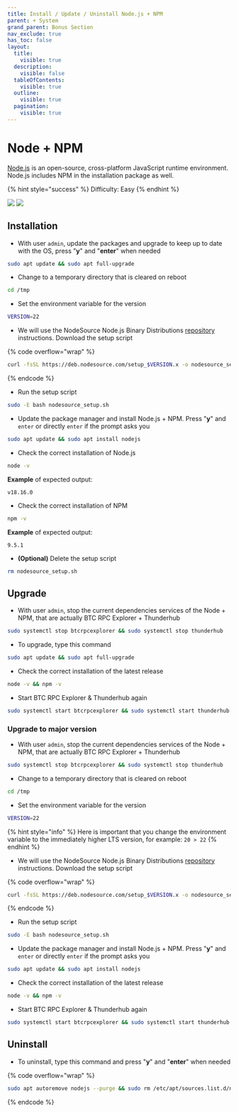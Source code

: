 ```yaml
---
title: Install / Update / Uninstall Node.js + NPM
parent: + System
grand_parent: Bonus Section
nav_exclude: true
has_toc: false
layout:
  title:
    visible: true
  description:
    visible: false
  tableOfContents:
    visible: true
  outline:
    visible: true
  pagination:
    visible: true
---
```


# Node + NPM

[Node.js](https://nodejs.org) is an open-source, cross-platform JavaScript runtime environment. Node.js includes NPM in the installation package as well.

{% hint style="success" %}
Difficulty: Easy
{% endhint %}

![](../../images/nodejs-logo.png) ![](../../images/npm-logo.png)

## Installation

* With user `admin`, update the packages and upgrade to keep up to date with the OS, press "**y**" and "**enter**" when needed

```bash
sudo apt update && sudo apt full-upgrade
```

* Change to a temporary directory that is cleared on reboot

```bash
cd /tmp
```

* Set the environment variable for the version

```bash
VERSION=22
```

* We will use the NodeSource Node.js Binary Distributions [repository](https://github.com/nodesource/distributions) instructions. Download the setup script

{% code overflow="wrap" %}
```sh
curl -fsSL https://deb.nodesource.com/setup_$VERSION.x -o nodesource_setup.sh
```
{% endcode %}

* Run the setup script

```bash
sudo -E bash nodesource_setup.sh
```

* Update the package manager and install Node.js + NPM. Press "**y**" and `enter` or directly `enter` if the prompt asks you

```sh
sudo apt update && sudo apt install nodejs
```

* Check the correct installation of Node.js

```sh
node -v
```

**Example** of expected output:

```
v18.16.0
```

* Check the correct installation of NPM

```sh
npm -v
```

**Example** of expected output:

```
9.5.1
```

* **(Optional)** Delete the setup script

```bash
rm nodesource_setup.sh
```

## Upgrade

* With user `admin`, stop the current dependencies services of the Node + NPM, that are actually BTC RPC Explorer + Thunderhub

```bash
sudo systemctl stop btcrpcexplorer && sudo systemctl stop thunderhub
```

* To upgrade, type this command

```sh
sudo apt update && sudo apt full-upgrade
```

* Check the correct installation of the latest release

```bash
node -v && npm -v
```

* Start BTC RPC Explorer & Thunderhub again

```bash
sudo systemctl start btcrpcexplorer && sudo systemctl start thunderhub
```

### Upgrade to major version

* With user `admin`, stop the current dependencies services of the Node + NPM, that are actually BTC RPC Explorer + Thunderhub

```bash
sudo systemctl stop btcrpcexplorer && sudo systemctl stop thunderhub
```

* Change to a temporary directory that is cleared on reboot

```bash
cd /tmp
```

* Set the environment variable for the version

```bash
VERSION=22
```

{% hint style="info" %}
Here is important that you change the environment variable to the immediately higher LTS version, for example: `20 > 22`
{% endhint %}

* We will use the NodeSource Node.js Binary Distributions [repository](https://github.com/nodesource/distributions) instructions. Download the setup script

{% code overflow="wrap" %}
```sh
curl -fsSL https://deb.nodesource.com/setup_$VERSION.x -o nodesource_setup.sh
```
{% endcode %}

* Run the setup script

```bash
sudo -E bash nodesource_setup.sh
```

* Update the package manager and install Node.js + NPM. Press "**y**" and `enter` or directly `enter` if the prompt asks you

```sh
sudo apt update && sudo apt install nodejs
```

* Check the correct installation of the latest release

```bash
node -v && npm -v
```

* Start BTC RPC Explorer & Thunderhub again

```bash
sudo systemctl start btcrpcexplorer && sudo systemctl start thunderhub
```

## Uninstall

* To uninstall, type this command and press "**y**" and "**enter**" when needed

{% code overflow="wrap" %}
```sh
sudo apt autoremove nodejs --purge && sudo rm /etc/apt/sources.list.d/nodesource.list
```
{% endcode %}
